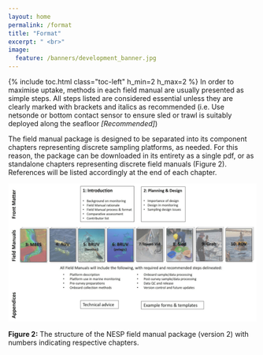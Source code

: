 ```yaml
---
layout: home
permalink: /format
title: "Format"
excerpt: " <br>"
image:
  feature: /banners/development_banner.jpg
---
```

{% include toc.html class="toc-left" h_min=2 h_max=2 %}
In order to maximise uptake, methods in each field manual are usually presented as simple steps. All steps listed are considered essential unless they are clearly marked with brackets and italics as recommended (i.e. Use netsonde or bottom contact sensor to ensure sled or trawl is suitably deployed along the seafloor _[Recommended]_)

The field manual package is designed to be separated into its component chapters representing discrete sampling platforms, as needed. For this reason, the package can be downloaded in its entirety as a single pdf, or as standalone chapters representing discrete field manuals (Figure 2). References will be listed accordingly at the end of each chapter.


![alt_text](images/figures/image1.JPG "image_tooltip")

**Figure 2:** The structure of the NESP field manual package (version 2) with numbers indicating respective chapters.